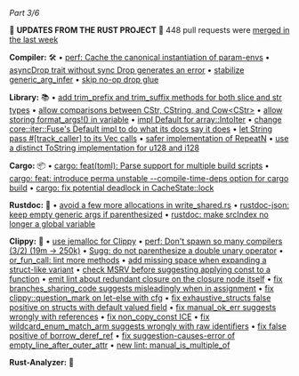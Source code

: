 *Part 3/6*

📰 **UPDATES FROM THE RUST PROJECT** 📰
448 pull requests were [merged in the last week](https://github.com/search?q=is%3Apr+org%3Arust-lang+is%3Amerged+merged%3A2025-06-17..2025-06-24)

**Compiler:** 🛠️
• [perf: Cache the canonical instantiation of param\-envs](https://github.com/rust-lang/rust/pull/142316)
• [asyncDrop trait without sync Drop generates an error](https://github.com/rust-lang/rust/pull/142606)
• [stabilize generic\_arg\_infer](https://github.com/rust-lang/rust/pull/141610)
• [skip no\-op drop glue](https://github.com/rust-lang/rust/pull/142508)

**Library:** 📚
• [add trim\_prefix and trim\_suffix methods for both slice and str types](https://github.com/rust-lang/rust/pull/142331)
• [allow comparisons between CStr, CString, and Cow<CStr\>](https://github.com/rust-lang/rust/pull/137268)
• [allow storing format\_args\!\(\) in variable](https://github.com/rust-lang/rust/pull/140748)
• [impl Default for array::IntoIter](https://github.com/rust-lang/rust/pull/141574)
• [change core::iter::Fuse's Default impl to do what its docs say it does](https://github.com/rust-lang/rust/pull/140985)
• [let String pass \#\[track\_caller\] to its Vec calls](https://github.com/rust-lang/rust/pull/142728)
• [safer implementation of RepeatN](https://github.com/rust-lang/rust/pull/130887)
• [use a distinct ToString implementation for u128 and i128](https://github.com/rust-lang/rust/pull/142294)

**Cargo:** 📦
• [cargo: feat\(toml\): Parse support for multiple build scripts](https://github.com/rust-lang/cargo/pull/15630)
• [cargo: feat: introduce perma unstable \-\-compile\-time\-deps option for cargo build](https://github.com/rust-lang/cargo/pull/15674)
• [cargo: fix potential deadlock in CacheState::lock](https://github.com/rust-lang/cargo/pull/15698)

**Rustdoc:** 📖
• [avoid a few more allocations in write\_shared\.rs](https://github.com/rust-lang/rust/pull/142667)
• [rustdoc\-json: keep empty generic args if parenthesized](https://github.com/rust-lang/rust/pull/142932)
• [rustdoc: make srcIndex no longer a global variable](https://github.com/rust-lang/rust/pull/142100)

**Clippy:** 🔧
• [use jemalloc for Clippy](https://github.com/rust-lang/rust/pull/142286)
• [perf: Don't spawn so many compilers \(3/2\) \(19m → 250k\)](https://github.com/rust-lang/rust-clippy/pull/15030)
• [Sugg: do not parenthesize a double unary operator](https://github.com/rust-lang/rust-clippy/pull/14983)
• [or\_fun\_call: lint more methods](https://github.com/rust-lang/rust-clippy/pull/15071)
• [add missing space when expanding a struct\-like variant](https://github.com/rust-lang/rust-clippy/pull/15096)
• [check MSRV before suggesting applying const to a function](https://github.com/rust-lang/rust-clippy/pull/15080)
• [emit lint about redundant closure on the closure node itself](https://github.com/rust-lang/rust-clippy/pull/14791)
• [fix branches\_sharing\_code suggests misleadingly when in assignment](https://github.com/rust-lang/rust-clippy/pull/15076)
• [fix clippy::question\_mark on let\-else with cfg](https://github.com/rust-lang/rust-clippy/pull/15082)
• [fix exhaustive\_structs false positive on structs with default valued field](https://github.com/rust-lang/rust-clippy/pull/15022)
• [fix manual\_ok\_err suggests wrongly with references](https://github.com/rust-lang/rust-clippy/pull/15053)
• [fix non\_copy\_const ICE](https://github.com/rust-lang/rust-clippy/pull/15083)
• [fix wildcard\_enum\_match\_arm suggests wrongly with raw identifiers](https://github.com/rust-lang/rust-clippy/pull/15093)
• [fix false positive of borrow\_deref\_ref](https://github.com/rust-lang/rust-clippy/pull/14967)
• [fix suggestion\-causes\-error of empty\_line\_after\_outer\_attr](https://github.com/rust-lang/rust-clippy/pull/15078)
• [new lint: manual\_is\_multiple\_of](https://github.com/rust-lang/rust-clippy/pull/14292)

**Rust\-Analyzer:** 🤖
